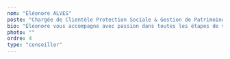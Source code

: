 ```yaml
---
nom: "Éléonore ALVES"
poste: "Chargée de Clientèle Protection Sociale & Gestion de Patrimoine"
bio: "Éléonore vous accompagne avec passion dans toutes les étapes de votre vie patrimoniale et professionnelle. Elle contribue à vous offrir un accompagnement sur mesure."
photo: ""
ordre: 4
type: "conseiller"
---
```

